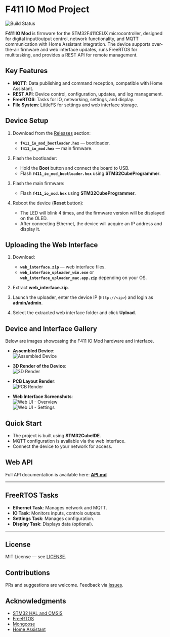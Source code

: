 # F411 IO Mod Project

![Build Status](https://github.com/kshypachov/f411_io_mod/actions/workflows/c-cpp.yml/badge.svg)

**F411 IO Mod** is firmware for the STM32F411CEUX microcontroller, designed for digital input/output control, network functionality, and MQTT communication with Home Assistant integration. The device supports over-the-air firmware and web interface updates, runs FreeRTOS for multitasking, and provides a REST API for remote management.

## Key Features

- **MQTT**: Data publishing and command reception, compatible with Home Assistant.
- **REST API**: Device control, configuration, updates, and log management.
- **FreeRTOS**: Tasks for IO, networking, settings, and display.
- **File System**: LittleFS for settings and web interface storage.

## Device Setup

1. Download from the [Releases](https://github.com/kshypachov/f411_io_mod/releases) section:
   - **`f411_io_mod_bootloader.hex`** — bootloader.
   - **`f411_io_mod.hex`** — main firmware.

2. Flash the bootloader:
   - Hold the **Boot** button and connect the board to USB.
   - Flash **`f411_io_mod_bootloader.hex`** using **STM32CubeProgrammer**.

3. Flash the main firmware:
   - Flash **`f411_io_mod.hex`** using **STM32CubeProgrammer**.

4. Reboot the device (**Reset** button):
   - The LED will blink 4 times, and the firmware version will be displayed on the OLED.
   - After connecting Ethernet, the device will acquire an IP address and display it.

## Uploading the Web Interface

1. Download:
   - **`web_interface.zip`** — web interface files.
   - **`web_interface_uploader_win.exe`** or **`web_interface_uploader_mac.app.zip`** depending on your OS.

2. Extract **web_interface.zip**.

3. Launch the uploader, enter the device IP (`http://<ip>`) and login as **admin/admin**.

4. Select the extracted web interface folder and click **Upload**.

## Device and Interface Gallery

Below are images showcasing the F411 IO Mod hardware and interface.

- **Assembled Device**:  
  ![Assembled Device](images/device_photo.jpg)

- **3D Render of the Device**:  
  ![3D Render](images/device_render.png)

- **PCB Layout Render**:  
  ![PCB Render](images/pcb_render.png)

- **Web Interface Screenshots**:  
  ![Web UI - Overview](images/web_ui%201.png)  
  ![Web UI - Settings](images/web%20ui%202.png)

## Quick Start

- The project is built using **STM32CubeIDE**.
- MQTT configuration is available via the web interface.
- Connect the device to your network for access.

## Web API

Full API documentation is available here: **[API.md](API.md)**

---

## FreeRTOS Tasks

- **Ethernet Task**: Manages network and MQTT.
- **IO Task**: Monitors inputs, controls outputs.
- **Settings Task**: Manages configuration.
- **Display Task**: Displays data (optional).

---

## License

MIT License — see [LICENSE](LICENSE).

## Contributions

PRs and suggestions are welcome. Feedback via [Issues](https://github.com/kshypachov/f411_io_mod/issues).

## Acknowledgments

- [STM32 HAL and CMSIS](https://www.st.com/)
- [FreeRTOS](https://www.freertos.org/)
- [Mongoose](https://www.cesanta.com/)
- [Home Assistant](https://www.home-assistant.io/)

